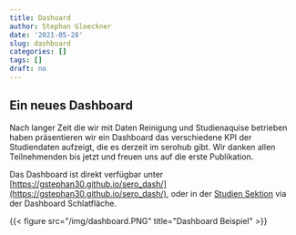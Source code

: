 ```yaml
---
title: Dashoard
author: Stephan Gloeckner
date: '2021-05-28'
slug: dashboard
categories: []
tags: []
draft: no
---
```


## Ein neues Dashboard

Nach langer Zeit die wir mit Daten Reinigung und Studienaquise betrieben haben präsentieren wir ein Dashboard das verschiedene KPI der Studiendaten aufzeigt, die es derzeit im serohub gibt. Wir danken allen Teilnehmenden bis jetzt und freuen uns auf die erste Publikation.


Das Dashboard ist direkt verfügbar unter [https://gstephan30.github.io/sero_dash/](https://gstephan30.github.io/sero_dash/), oder in der [Studien Sektion](https://serohub.net/de/studies/) via der Dashboard Schlatfläche.

{{< figure src="/img/dashboard.PNG" title="Dashboard Beispiel" >}}